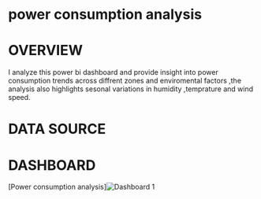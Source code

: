 # power consumption analysis 
# OVERVIEW 
I analyze this power bi dashboard and provide insight into power consumption trends across diffrent zones and enviromental factors ,the analysis also highlights sesonal variations in humidity ,temprature and wind speed.

# DATA SOURCE

# DASHBOARD
[Power consumption analysis]![Dashboard 1](https://github.com/user-attachments/assets/f4384448-97a2-47ab-90af-bd8b892e9761)


